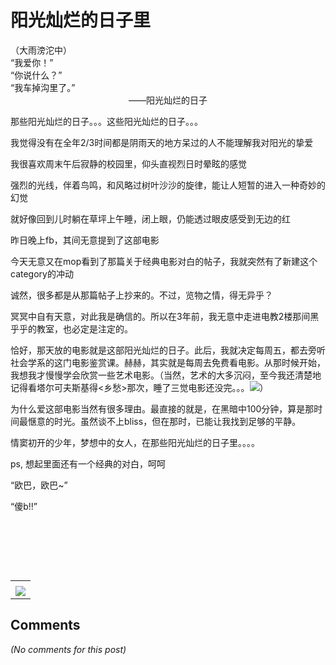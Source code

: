 # 阳光灿烂的日子里

<div id="msgcns!B37A52AAF181A958!213" class="bvMsg"><p><font>（大雨滂沱中）<br />“我爱你！”<br />“你说什么？”<br />“我车掉沟里了。”<br />                                                ——阳光灿烂的日子</font></p> <p>那些阳光灿烂的日子。。。这些阳光灿烂的日子。。。</p> <p>我觉得没有在全年2/3时间都是阴雨天的地方呆过的人不能理解我对阳光的挚爱</p> <p>我很喜欢周末午后寂静的校园里，仰头直视烈日时晕眩的感觉</p> <p>强烈的光线，伴着鸟鸣，和风略过树叶沙沙的旋律，能让人短暂的进入一种奇妙的幻觉</p> <p>就好像回到儿时躺在草坪上午睡，闭上眼，仍能透过眼皮感受到无边的红</p> <p>昨日晚上fb，其间无意提到了这部电影</p> <p>今天无意又在mop看到了那篇关于经典电影对白的帖子，我就突然有了新建这个category的冲动</p> <p>诚然，很多都是从那篇帖子上抄来的。不过，览物之情，得无异乎？</p> <p>冥冥中自有天意，对此我是确信的。所以在3年前，我无意中走进电教2楼那间黑乎乎的教室，也必定是注定的。</p> <p>恰好，那天放的电影就是这部阳光灿烂的日子。此后，我就决定每周五，都去旁听社会学系的这门电影鉴赏课。赫赫，其实就是每周去免费看电影。从那时候开始，我想我才慢慢学会欣赏一些艺术电影。（当然，艺术的大多沉闷，至今我还清楚地记得看塔尔可夫斯基得&lt;乡愁&gt;那次，睡了三觉电影还没完。。。<img src="http://spaces.msn.com/mmm2005-01-24_16.34/RTE/emoticons/smile_confused.gif" />）</p> <p>为什么爱这部电影当然有很多理由。最直接的就是，在黑暗中100分钟，算是那时间最惬意的时光。虽然谈不上bliss，但在那时，已能让我找到足够的平静。</p> <p>情窦初开的少年，梦想中的女人，在那些阳光灿烂的日子里。。。。</p> <p>ps, 想起里面还有一个经典的对白，呵呵</p> <p>“欧巴，欧巴~”                                                                              </p> <p>“傻b!!”</p> <p> </p> <p> </p> <p> </p></div><table cellspacing="0" border="0"><tr><td></td></tr><tr><td valign="top"><a href="http://blufiles.storage.live.com/y1pYEXHgj7qIXuNNjuN_yH4iu6UayFs_kIxaDzjWbj3knoacxFsnQ2NhARfk3xe9naY14013qci5Yc" target="_blank" rel="WLPP;url=http://blufiles.storage.live.com/y1pYEXHgj7qIXuNNjuN_yH4iu6UayFs_kIxaDzjWbj3knoacxFsnQ2NhARfk3xe9naY14013qci5Yc;cnsid=cns&#033;B37A52AAF181A958&#033;214"><img src="http://blufiles.storage.live.com/y1pYEXHgj7qIXuNNjuN_yH4iu6UayFs_kIxbbddGOE9xARORKbiJWVRWSpGmPcLu643Io4i3OUhyWA" border="0" /></a></td></tr></table>

## Comments

*(No comments for this post)*

